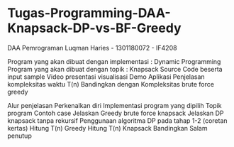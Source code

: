 # Tugas-Programming-DAA-Knapsack-DP-vs-BF-Greedy
DAA Pemrograman
Luqman Haries - 1301180072 - IF4208

Program yang akan dibuat dengan implementasi : Dynamic Programming
Program yang akan dibuat dengan topik : Knapsack
Source Code beserta input sample
Video presentasi visualisasi
Demo Aplikasi
Penjelasan kompleksitas waktu T(n)
Bandingkan dengan Kompleksitas brute force greedy


Alur penjelasan
Perkenalkan diri
Implementasi program yang dipilih
Topik program
Contoh case
Jelaskan Greedy brute force knapsack
Jelaskan DP knapsack tanpa rekursif
Penggunaan algoritma DP pada tahap 1-2 (coretan kertas)
Hitung T(n) Greedy
Hitung T(n) Knapsack
Bandingkan
Salam penutup
